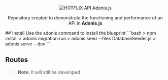 <center>

![HOTFLIX API Adonis.js](https://i.ibb.co/2t4g1h0/2963341935-f8f115f3-f20a-4e07-a026-4ce1ece20f9e.png)

Repository created to demonstrate the functioning and performance of an API in **Adonis.js**
</center>
## Install
Use the adonis command to install the blueprint
```bash
> npm install
> adonis migration:run
> adonis seed --files DatabaseSeeder.js
> adonis serve --dev
```

## Routes

> **Note:** It will still be developed
